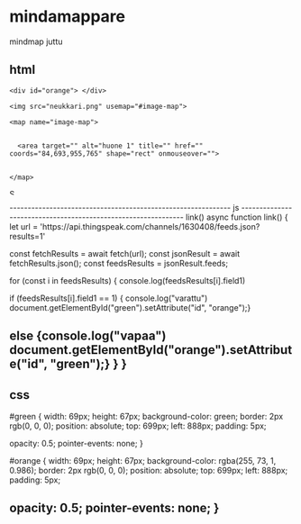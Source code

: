 # mindamappare
mindmap juttu



html
-------------------------------------------------
<html>
  <head>
    <meta charset="utf-8">
    <meta name="viewport" content="width=device-width">
    <title>apina</title>
    <link href="style.css" rel="stylesheet" type="text/css" />
  </head>
  <style>
   img {
    widht: 1297,334;
    height: 641,52;
  }
   
  </style>
  <body>

    <div id="orange"> </div>
    
    <img src="neukkari.png" usemap="#image-map">
  
    <map name="image-map">

      
      <area target="" alt="huone 1" title="" href="" coords="84,693,955,765" shape="rect" onmouseover="">


    </map>

 <script src="script.js"> </script>

<p><a
 href="https://github.com/BestoEpe/mindamappare/edit/main/README.md">
<img onmouseover="bigImg(this)" onmouseout="normalImg(this)" border="0" src="red.png" alt="Smiley" width="10" height="10">
</a></p>

<script>
function bigImg(x) {
  x.style.height = "90px";
  x.style.width = "90px";
}

function normalImg(x) {
  x.style.height = "10px";
  x.style.width = "10px";
}
</script>

  </body>
</html>
-------------------------------------------------------------
js
--------------------------------------------------------------
link()
async function link() {
  let url = 'https://api.thingspeak.com/channels/1630408/feeds.json?results=1'

  const fetchResults = await fetch(url);
  const jsonResult = await fetchResults.json();
  const feedsResults = jsonResult.feeds;


for (const i in feedsResults) {
  console.log(feedsResults[i].field1)

  if (feedsResults[i].field1 == 1) {
    console.log("varattu")
    document.getElementById("green").setAttribute("id", "orange");}
    
  else {console.log("vapaa")
  document.getElementById("orange").setAttribute("id", "green");}
  }
}
----------------------------------------------------------
css
--------------------------------------------------------
#green {
  width: 69px;
  height: 67px;
  background-color: green;
  border: 2px rgb(0, 0, 0);
  position: absolute;
  top: 699px;
  left: 888px;
  padding: 5px;

  opacity: 0.5;
  pointer-events: none;
}

#orange {
  width: 69px;
  height: 67px;
  background-color: rgba(255, 73, 1, 0.986);
  border: 2px rgb(0, 0, 0);
  position: absolute;
  top: 699px;
  left: 888px;
  padding: 5px;

  opacity: 0.5;
  pointer-events: none;
}
------------------------------------------------------------

